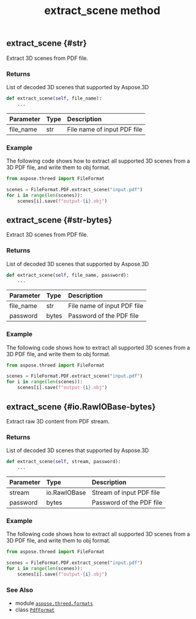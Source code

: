 ﻿---
title: extract_scene method
second_title: Aspose.3D for Python via .NET API References
description: 
type: docs
weight: 60
url: /aspose.threed.formats/pdfformat/extract_scene/
is_root: false
---

## extract_scene {#str}

Extract 3D scenes from PDF file.


### Returns 


List of decoded 3D scenes  that supported by Aspose.3D


```python
def extract_scene(self, file_name):
    ...
```


| Parameter | Type | Description |
| :- | :- | :- |
| file_name | str | File name of input PDF file |

### Example 


The following code shows how to extract all supported 3D scenes from a 3D PDF file, and write them to obj format.
		
```python
from aspose.threed import FileFormat

scenes = FileFormat.PDF.extract_scene("input.pdf")
for i in range(len(scenes)):
    scenes[i].save(f"output-{i}.obj")

```


## extract_scene {#str-bytes}

Extract 3D scenes from PDF file.


### Returns 


List of decoded 3D scenes  that supported by Aspose.3D


```python
def extract_scene(self, file_name, password):
    ...
```


| Parameter | Type | Description |
| :- | :- | :- |
| file_name | str | File name of input PDF file |
| password | bytes | Password of the PDF file |

### Example 


The following code shows how to extract all supported 3D scenes from a 3D PDF file, and write them to obj format.
		
```python
from aspose.threed import FileFormat

scenes = FileFormat.PDF.extract_scene("input.pdf")
for i in range(len(scenes)):
    scenes[i].save(f"output-{i}.obj")

```


## extract_scene {#io.RawIOBase-bytes}

Extract raw 3D content from PDF stream.


### Returns 


List of decoded 3D scenes  that supported by Aspose.3D


```python
def extract_scene(self, stream, password):
    ...
```


| Parameter | Type | Description |
| :- | :- | :- |
| stream | io.RawIOBase | Stream of input PDF file |
| password | bytes | Password of the PDF file |

### Example 


The following code shows how to extract all supported 3D scenes from a 3D PDF file, and write them to obj format.
		
```python
from aspose.threed import FileFormat

scenes = FileFormat.PDF.extract_scene("input.pdf")
for i in range(len(scenes)):
    scenes[i].save(f"output-{i}.obj")

```



### See Also
* module [`aspose.threed.formats`](../../)
* class [`PdfFormat`](/3d/python-net/aspose.threed.formats/pdfformat)
